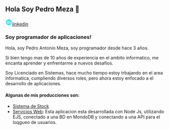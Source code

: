 ## Hola Soy Pedro Meza 👋
<img aling="left" alt="PedroMeza | Linkedin" width="22px" src="linkedin.svg" />[linkedin]

### Soy programador de aplicaciones!
Hola, soy Pedro Antonio Meza, soy programador desde hace 3 años.

Si bien tengo mas de 10 años de experiencia en el ambito informatico, me encanta aprender y enfrentarme a nuevos desafios.

Soy Licenciado en Sistemas, hace mucho tiempo estoy trbajando en el area informatica, cumpliendo diversos roles, pero ahora estoy enfocado a el desarrollo de aplicaciones.

#### Algunas de mis producciones son:

* [Sistema de Stock]
* [Servicios Web]: Esta aplicacion esta desarrollada con Node Js, utilizando EJS, conectado a una BD en MondoDB y conectando a una API para el loqgueo de usuarios.



<!--
**PedroMeza8/PedroMeza8** is a ✨ _special_ ✨ repository because its `README.md` (this file) appears on your GitHub profile.

Here are some ideas to get you started:

- 🔭 I’m currently working on ...
- 🌱 I’m currently learning ...
- 👯 I’m looking to collaborate on ...
- 🤔 I’m looking for help with ...
- 💬 Ask me about ...
- 📫 How to reach me: ...
- 😄 Pronouns: ...
- ⚡ Fun fact: ...
-->
[linkedin]: https://www.linkedin.com/in/pedro-antonio-meza-12610239/
[Sistema de Stock]: https://stock886.herokuapp.com/
[Servicios Web]: https://github.com/PedroMeza8/Servicios_Web
